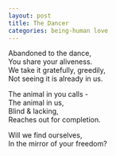 ```yaml
---
layout: post
title: The Dancer
categories: being-human love
---
```


Abandoned to the dance,  
You share your aliveness.  
We take it gratefully, greedily,  
Not seeing it is already in us.

The animal in you calls -  
The animal in us,  
Blind & lacking,  
Reaches out for completion.

Will we find ourselves,  
In the mirror of your freedom?